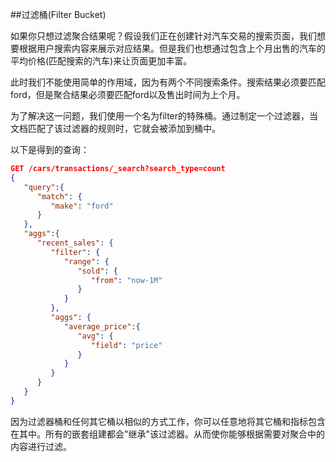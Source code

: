 ##过滤桶(Filter Bucket)

如果你只想过滤聚合结果呢？假设我们正在创建针对汽车交易的搜索页面，我们想要根据用户搜索内容来展示对应结果。但是我们也想通过包含上个月出售的汽车的平均价格(匹配搜索的汽车)来让页面更加丰富。

此时我们不能使用简单的作用域，因为有两个不同搜索条件。搜索结果必须要匹配ford，但是聚合结果必须要匹配ford以及售出时间为上个月。

为了解决这一问题，我们使用一个名为filter的特殊桶。通过制定一个过滤器，当文档匹配了该过滤器的规则时，它就会被添加到桶中。

以下是得到的查询：

```json
GET /cars/transactions/_search?search_type=count
{
   "query":{
      "match": {
         "make": "ford"
      }
   },
   "aggs":{
      "recent_sales": {
         "filter": { 
            "range": {
               "sold": {
                  "from": "now-1M"
               }
            }
         },
         "aggs": {
            "average_price":{
               "avg": {
                  "field": "price" 
               }
            }
         }
      }
   }
}
```

因为过滤器桶和任何其它桶以相似的方式工作，你可以任意地将其它桶和指标包含在其中。所有的嵌套组建都会"继承"该过滤器。从而使你能够根据需要对聚合中的内容进行过滤。